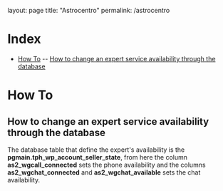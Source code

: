 layout: page
title: "Astrocentro"
permalink: /astrocentro

# Index
- [How To](#How-To)
-- [How to change an expert service availability through the database](##How-to-change-an-expert-service-availability-through-the-database)

# How To

## How to change an expert service availability through the database

The database table that define the expert's availability is the **pgmain.tph_wp_account_seller_state**, from here the column **as2_wgcall_connected** sets the phone availability and the columns **as2_wgchat_connected** and **as2_wgchat_available** sets the chat availability.
